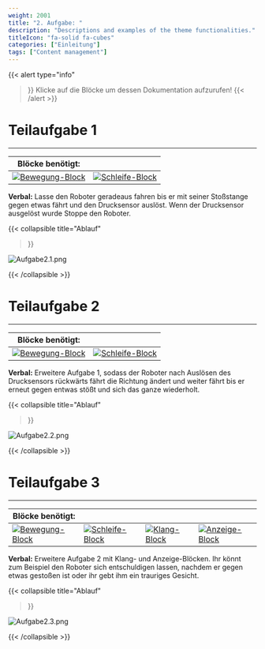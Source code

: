 ```yaml
---
weight: 2001
title: "2. Aufgabe: "
description: "Descriptions and examples of the theme functionalities."
titleIcon: "fa-solid fa-cubes"
categories: ["Einleitung"]
tags: ["Content management"]
---
```


{{< alert
    type="info"
>}}
Klicke auf die Blöcke um dessen Dokumentation aufzurufen!
{{< /alert >}}

# Teilaufgabe 1
---

|**Blöcke benötigt:**   |  |
| ----- | ----------- |
| [![Bewegung-Block](/images/blocklogo/Bewegung.png)](/2.-allgemeine-blöcke/1.-bewegung.html)     | [![Schleife-Block](/images/blocklogo/Schleife.png)](/2.-allgemeine-blöcke/6.-schleife.html)

**Verbal:** Lasse den Roboter geradeaus fahren bis er mit seiner Stoßstange gegen etwas fährt und den Drucksensor auslöst. Wenn der Drucksensor ausgelöst wurde Stoppe den Roboter.

{{< collapsible
    title="Ablauf"
>}}

![Aufgabe2.1.png](/images/versuchsaufbau/Aufgabe%202.1.png)

{{< /collapsible >}}

# Teilaufgabe 2
---


| **Blöcke benötigt:**  |  |
| ----- | ----------- |
| [![Bewegung-Block](/images/blocklogo/Bewegung.png)](/2.-allgemeine-blöcke/1.-bewegung.html)     | [![Schleife-Block](/images/blocklogo/Schleife.png)](/2.-allgemeine-blöcke/6.-schleife.html) 

**Verbal:** Erweitere Aufgabe 1, sodass der Roboter nach Auslösen des Drucksensors rückwärts fährt die Richtung ändert und weiter fährt bis er erneut gegen entwas stößt und sich das ganze wiederholt.

{{< collapsible
    title="Ablauf"
>}}


![Aufgabe2.2.png](/images/versuchsaufbau/Aufgabe%202.2.png)

{{< /collapsible >}}


# Teilaufgabe 3
---

| **Blöcke benötigt:** |  | | |
| ----- | ----------- | -|-|
| [![Bewegung-Block](/images/blocklogo/Bewegung.png)](/2.-allgemeine-blöcke/1.-bewegung.html)     | [![Schleife-Block](/images/blocklogo/Schleife.png)](/2.-allgemeine-blöcke/6.-schleife.html) | [![Klang-Block](/images/blocklogo/Klang.png)](/2.-allgemeine-blöcke/3.-klang.html) | [![Anzeige-Block](/images/blocklogo/Anzeige.png)](/2.-allgemeine-blöcke/4.-anzeige.html)


**Verbal:** Erweitere Aufgabe 2 mit Klang- und Anzeige-Blöcken. Ihr könnt zum Beispiel den Roboter sich entschuldigen lassen, nachdem er gegen etwas gestoßen ist oder ihr gebt ihm ein trauriges Gesicht. 

{{< collapsible
    title="Ablauf"
>}}

![Aufgabe2.3.png](/images/versuchsaufbau/Aufgabe%202.3.png)

{{< /collapsible >}}